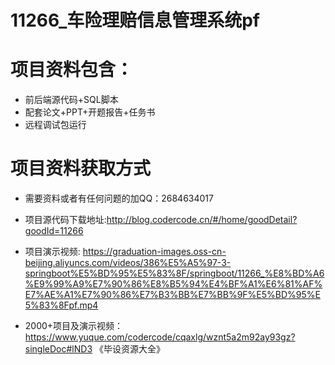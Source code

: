 #  11266_车险理赔信息管理系统pf
 
# 项目资料包含：
* 前后端源代码+SQL脚本
* 配套论文+PPT+开题报告+任务书
* 远程调试包运行

# 项目资料获取方式
* 需要资料或者有任何问题的加QQ：2684634017
* 项目源代码下载地址:http://blog.codercode.cn/#/home/goodDetail?goodId=11266

* 项目演示视频: https://graduation-images.oss-cn-beijing.aliyuncs.com/videos/386%E5%A5%97-3-springboot%E5%BD%95%E5%83%8F/springboot/11266_%E8%BD%A6%E9%99%A9%E7%90%86%E8%B5%94%E4%BF%A1%E6%81%AF%E7%AE%A1%E7%90%86%E7%B3%BB%E7%BB%9F%E5%BD%95%E5%83%8Fpf.mp4


* 2000+项目及演示视频：https://www.yuque.com/codercode/cqaxlg/wznt5a2m92ay93gz?singleDoc#lND3 《毕设资源大全》






